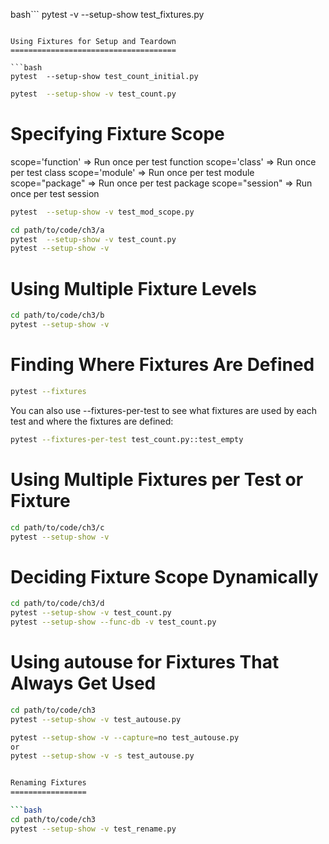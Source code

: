


bash```
pytest -v --setup-show test_fixtures.py
```

Using Fixtures for Setup and Teardown
=====================================

```bash
pytest  --setup-show test_count_initial.py
```

```bash
pytest  --setup-show -v test_count.py
```

Specifying Fixture Scope
========================

scope='function' => Run once per test function
scope='class' => Run once per test class
scope='module' => Run once per test module
scope="package" => Run once per test package
scope="session" => Run once per test session



```bash
pytest  --setup-show -v test_mod_scope.py
```



```bash
cd path/to/code/ch3/a
pytest  --setup-show -v test_count.py
pytest --setup-show -v 
```

Using Multiple Fixture Levels
=============================

```bash
cd path/to/code/ch3/b
pytest --setup-show -v 
```


Finding Where Fixtures Are Defined
==================================

```bash
pytest --fixtures 
```

You can also use --fixtures-per-test to see what fixtures are used by each test and where the fixtures are defined:

```bash
pytest --fixtures-per-test test_count.py::test_empty
```


Using Multiple Fixtures per Test or Fixture
===========================================


```bash
cd path/to/code/ch3/c
pytest --setup-show -v 
```


Deciding Fixture Scope Dynamically
==================================

```bash
cd path/to/code/ch3/d
pytest --setup-show -v test_count.py
pytest --setup-show --func-db -v test_count.py
```


Using autouse for Fixtures That Always Get Used
===============================================


```bash
cd path/to/code/ch3
pytest --setup-show -v test_autouse.py

pytest --setup-show -v --capture=no test_autouse.py
or
pytest --setup-show -v -s test_autouse.py


Renaming Fixtures
=================

```bash
cd path/to/code/ch3
pytest --setup-show -v test_rename.py
```
